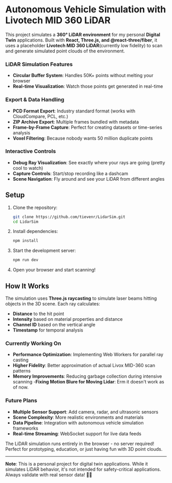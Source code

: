 # Autonomous Vehicle Simulation with Livotech MID 360 LiDAR

This project simulates a **360° LiDAR environment** for my personal **Digital Twin** applications. Built with **React, Three.js, and @react-three/fiber**, it uses a placeholder **Livotech MID 360 LiDAR**(currently low fidelity) to scan and generate simulated point clouds of the environment.


### **LiDAR Simulation Features**
- **Circular Buffer System**: Handles 50K+ points without melting your browser
- **Real-time Visualization**: Watch those points get generated in real-time

### **Export & Data Handling**
- **PCD Format Export**: Industry standard format (works with CloudCompare, PCL, etc.)
- **ZIP Archive Export**: Multiple frames bundled with metadata
- **Frame-by-Frame Capture**: Perfect for creating datasets or time-series analysis
- **Voxel Filtering**: Because nobody wants 50 million duplicate points

### **Interactive Controls**
- **Debug Ray Visualization**: See exactly where your rays are going (pretty cool to watch)
- **Capture Controls**: Start/stop recording like a dashcam
- **Scene Navigation**: Fly around and see your LiDAR from different angles

## **Setup**
1. Clone the repository:
   ```sh
   git clone https://github.com/tievenr/LidarSim.git
   cd LidarSim
   ```
2. Install dependencies:
   ```sh
   npm install
   ```
3. Start the development server:
   ```sh
   npm run dev
   ```
4. Open your browser and start scanning! 

## **How It Works**

The simulation uses **Three.js raycasting** to simulate laser beams hitting objects in the 3D scene. Each ray calculates:
- **Distance** to the hit point
- **Intensity** based on material properties and distance
- **Channel ID** based on the vertical angle
- **Timestamp** for temporal analysis


### **Currently Working On**
- **Performance Optimization**: Implementing Web Workers for parallel ray casting 
- **Higher Fidelity**: Better approximation of actual Livox MID-360 scan patterns
- **Memory Improvements**: Reducing garbage collection during intensive scanning
-**Fixing Motion Blure for Moving Lidar**: Erm it doesn't work as of now.

### **Future Plans**
- **Multiple Sensor Support**: Add camera, radar, and ultrasonic sensors
- **Scene Complexity**: More realistic environments and materials
- **Data Pipeline**: Integration with autonomous vehicle simulation frameworks
- **Real-time Streaming**: WebSocket support for live data feeds

The LiDAR simulation runs entirely in the browser - no server required! Perfect for prototyping, education, or just having fun with 3D point clouds.

---

**Note**: This is a personal project for digital twin applications. While it simulates LiDAR behavior, it's not intended for safety-critical applications. Always validate with real sensor data! 🙏💀